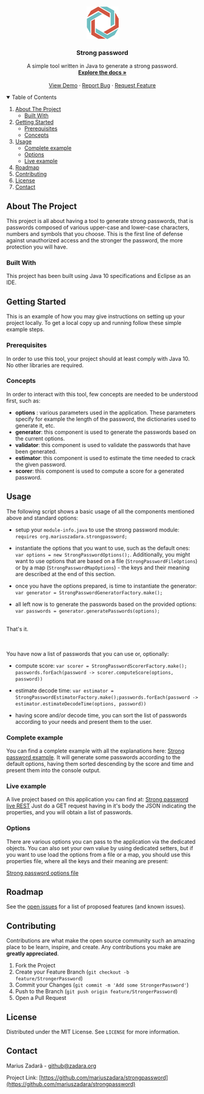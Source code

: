 <br />
<p align="center">
  <a href="https://github.com/mariuszadara/strongpassword">
    <img src="logo.png" alt="Logo" width="85px" height="85px">
  </a>

  <h3 align="center">Strong password</h3>

  <p align="center">
    A simple tool written in Java to generate a strong password.
    <br />
    <a href="https://github.com/mariuszadara/strongpassword"><strong>Explore the docs »</strong></a>
    <br />
    <br />
    <a href="https://github.com/mariuszadara/strongpassword">View Demo</a>
    ·
    <a href="https://github.com/mariuszadara/strongpassword/issues">Report Bug</a>
    ·
    <a href="https://github.com/mariuszadara/strongpassword/issues">Request Feature</a>
  </p>
</p>



<details open="open">
  <summary>Table of Contents</summary>
  <ol>
    <li>
      <a href="#about-the-project">About The Project</a>
      <ul>
        <li><a href="#built-with">Built With</a></li>
      </ul>
    </li>
    <li>
      <a href="#getting-started">Getting Started</a>
      <ul>
        <li><a href="#prerequisites">Prerequisites</a></li>
        <li><a href="#concepts">Concepts</a></li>
      </ul>
    </li>
    <li>
  		<a href="#usage">Usage</a>
    	<ul>
        	<li><a href="#prerequisites">Complete example</a></li>
        	<li><a href="#concepts">Options</a></li>
			<li><a href="#liveexample">Live example</a></li>
      </ul>
    </li>
    <li><a href="#roadmap">Roadmap</a></li>
    <li><a href="#contributing">Contributing</a></li>
    <li><a href="#license">License</a></li>
    <li><a href="#contact">Contact</a></li>
  </ol>
</details>


## About The Project

This project is all about having a tool to generate strong passwords, that is passwords composed of various upper-case and lower-case characters, numbers and symbols that you choose.
This is the first line of defense against unauthorized access and the stronger the password, the more protection you will have. 



### Built With

This project has been built using Java 10 specifications and Eclipse as an IDE.



## Getting Started

This is an example of how you may give instructions on setting up your project locally.
To get a local copy up and running follow these simple example steps.


### Prerequisites

In order to use this tool, your project should at least comply with Java 10.
No other libraries are required.



### Concepts

In order to interact with this tool, few concepts are needed to be understood first, such as:

- **options** : various parameters used in the application. These parameters specify for example the length of the password, the dictionaries used to generate it, etc. 
- **generator**: this component is used to generate the passwords based on the current options.
- **validator**: this component is used to validate the passwords that have been generated.
- **estimator**: this component is used to estimate the time needed to crack the given password. 
- **scorer**: this component is used to compute a score for a generated password. 
 
 

## Usage

The following script shows a basic usage of all the components mentioned above and standard options:

- setup your `module-info.java` to use the strong password module: `requires org.mariuszadara.strongpassword;`

- instantiate the options that you want to use, such as the default ones: `var options = new StrongPasswordOptions();`. 
Additionally, you might want to use options that are based on a file (`StrongPasswordFileOptions`) or by a map (`StrongPasswordMapOptions`) - 
the keys and their meaning are described at the end of this section.

- once you have the options prepared, is time to instantiate the generator: `var generator = StrongPasswordGeneratorFactory.make();`

- all left now is to generate the passwords based on the provided options: `var passwords = generator.generatePasswords(options);`

<br/>
That's it. 

<br/><br/>
You have now a list of passwords that you can use or, optionally: 

- compute score: `var scorer = StrongPasswordScorerFactory.make(); passwords.forEach(password -> scorer.computeScore(options, password))`

- estimate decode time: `var estimator = StrongPasswordEstimatorFactory.make();passwords.forEach(password -> estimator.estimateDecodeTime(options, password))`

- having score and/or decode time, you can sort the list of passwords according to your needs and present them to the user. 



### Complete example

You can find a complete example with all the explanations here: [Strong password example](StrongPasswordExample.java).
It will generate some passwords according to the default options, having them sorted descending by the score and time and present them into the console output.
 


### Live example

A live project based on this application you can find at: [Strong password live REST](https://api.zadara.org/strongpassword/)
Just do a GET request having in it's body the JSON indicating the properties, and you will obtain a list of passwords.



### Options

There are various options you can pass to the application via the dedicated objects. You can also set your own value by using dedicated setters, 
but if you want to use load the options from a file or a map, you should use this properties file, where all the keys and their meaning are present:  

[Strong password options file](options.properties)



## Roadmap

See the [open issues](https://github.com/mariuszadara/strongpassword/issues) for a list of proposed features (and known issues).



## Contributing

Contributions are what make the open source community such an amazing place to be learn, inspire, and create. Any contributions you make are **greatly appreciated**.

1. Fork the Project
2. Create your Feature Branch (`git checkout -b feature/StrongerPassword`)
3. Commit your Changes (`git commit -m 'Add some StrongerPassword'`)
4. Push to the Branch (`git push origin feature/StrongerPassword`)
5. Open a Pull Request



## License

Distributed under the MIT License. See `LICENSE` for more information.



## Contact

Marius Zadar&atilde; - github@zadara.org

Project Link: [https://github.com/mariuszadara/strongpassword](https://github.com/mariuszadara/strongpassword)
